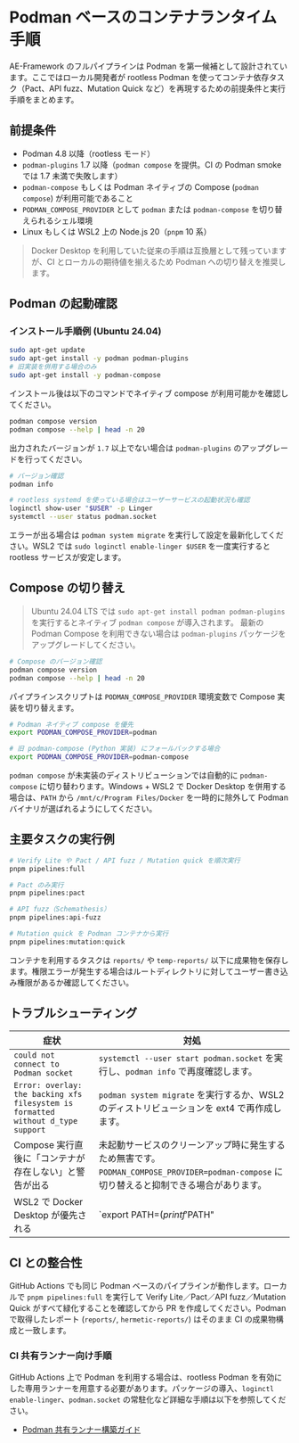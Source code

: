 # Podman ベースのコンテナランタイム手順

AE-Framework のフルパイプラインは Podman を第一候補として設計されています。ここではローカル開発者が rootless Podman を使ってコンテナ依存タスク（Pact、API fuzz、Mutation Quick など）を再現するための前提条件と実行手順をまとめます。

## 前提条件

- Podman 4.8 以降（rootless モード）
- `podman-plugins` 1.7 以降（`podman compose` を提供。CI の Podman smoke では 1.7 未満で失敗します）
- `podman-compose` もしくは Podman ネイティブの Compose (`podman compose`) が利用可能であること
- `PODMAN_COMPOSE_PROVIDER` として `podman` または `podman-compose` を切り替えられるシェル環境
- Linux もしくは WSL2 上の Node.js 20（`pnpm` 10 系）

> Docker Desktop を利用していた従来の手順は互換層として残っていますが、CI とローカルの期待値を揃えるため Podman への切り替えを推奨します。

## Podman の起動確認

### インストール手順例 (Ubuntu 24.04)

```bash
sudo apt-get update
sudo apt-get install -y podman podman-plugins
# 旧実装を併用する場合のみ
sudo apt-get install -y podman-compose
```

インストール後は以下のコマンドでネイティブ compose が利用可能かを確認してください。

```bash
podman compose version
podman compose --help | head -n 20
```

出力されたバージョンが `1.7` 以上でない場合は `podman-plugins` のアップグレードを行ってください。

```bash
# バージョン確認
podman info

# rootless systemd を使っている場合はユーザーサービスの起動状況も確認
loginctl show-user "$USER" -p Linger
systemctl --user status podman.socket
```

エラーが出る場合は `podman system migrate` を実行して設定を最新化してください。WSL2 では `sudo loginctl enable-linger $USER` を一度実行すると rootless サービスが安定します。

## Compose の切り替え

> Ubuntu 24.04 LTS では `sudo apt-get install podman podman-plugins` を実行するとネイティブ `podman compose` が導入されます。
> 最新の Podman Compose を利用できない場合は `podman-plugins` パッケージをアップグレードしてください。

```bash
# Compose のバージョン確認
podman compose version
podman compose --help | head -n 20
```

パイプラインスクリプトは `PODMAN_COMPOSE_PROVIDER` 環境変数で Compose 実装を切り替えます。

```bash
# Podman ネイティブ compose を優先
export PODMAN_COMPOSE_PROVIDER=podman

# 旧 podman-compose (Python 実装) にフォールバックする場合
export PODMAN_COMPOSE_PROVIDER=podman-compose
```

`podman compose` が未実装のディストリビューションでは自動的に `podman-compose` に切り替わります。Windows + WSL2 で Docker Desktop を併用する場合は、`PATH` から `/mnt/c/Program Files/Docker` を一時的に除外して Podman バイナリが選ばれるようにしてください。

## 主要タスクの実行例

```bash
# Verify Lite や Pact / API fuzz / Mutation quick を順次実行
pnpm pipelines:full

# Pact のみ実行
pnpm pipelines:pact

# API fuzz（Schemathesis）
pnpm pipelines:api-fuzz

# Mutation quick を Podman コンテナから実行
pnpm pipelines:mutation:quick
```

コンテナを利用するタスクは `reports/` や `temp-reports/` 以下に成果物を保存します。権限エラーが発生する場合はルートディレクトリに対してユーザー書き込み権限があるか確認してください。

## トラブルシューティング

| 症状 | 対処 |
|------|------|
| `could not connect to Podman socket` | `systemctl --user start podman.socket` を実行し、`podman info` で再度確認します。 |
| `Error: overlay: the backing xfs filesystem is formatted without d_type support` | `podman system migrate` を実行するか、WSL2 のディストリビューションを ext4 で再作成します。 |
| Compose 実行直後に「コンテナが存在しない」と警告が出る | 未起動サービスのクリーンアップ時に発生するため無害です。`PODMAN_COMPOSE_PROVIDER=podman-compose` に切り替えると抑制できる場合があります。 |
| WSL2 で Docker Desktop が優先される | `export PATH=$(printf '%s' "$PATH" | tr ':' '\n' | grep -v '^/mnt/c/' | paste -sd: )` で一時的に Docker バイナリを除外します。 |

## CI との整合性

GitHub Actions でも同じ Podman ベースのパイプラインが動作します。ローカルで `pnpm pipelines:full` を実行して Verify Lite／Pact／API fuzz／Mutation Quick がすべて緑化することを確認してから PR を作成してください。Podman で取得したレポート (`reports/`, `hermetic-reports/`) はそのまま CI の成果物構成と一致します。

### CI 共有ランナー向け手順

GitHub Actions 上で Podman を利用する場合は、rootless Podman を有効にした専用ランナーを用意する必要があります。パッケージの導入、`loginctl enable-linger`、`podman.socket` の常駐化など詳細な手順は以下を参照してください。

- [Podman 共有ランナー構築ガイド](./podman-shared-runner.md)



